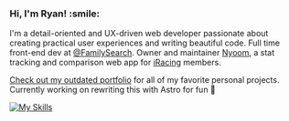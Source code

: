 <h3><b>Hi, I'm Ryan! :smile:</b></h3>

I'm a detail-oriented and UX-driven web developer passionate about creating practical user experiences and writing beautiful code. Full time front-end dev at <a href="https://github.com/familysearch" target="_blank">@FamilySearch</a>. Owner and maintainer [Nyoom](https://nyoom.app), a stat tracking and comparison web app for [iRacing](https://iracing.com) members.

<a href="https://ryanbey.github.io/portfolio/" target="_blank">Check out my outdated portfolio</a> for all of my favorite personal projects. Currently working on rewriting this with Astro for fun 🚀


[![My Skills](https://skillicons.dev/icons?i=react,nextjs,astro,ts,js,html,css,scss,cypress,jest)](https://skillicons.dev)
